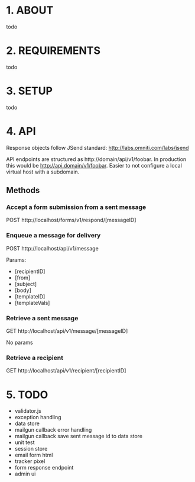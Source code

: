 # 1. ABOUT

todo

# 2. REQUIREMENTS

todo

# 3. SETUP

todo

# 4. API

Response objects follow JSend standard: http://labs.omniti.com/labs/jsend

API endpoints are structured as http://domain/api/v1/foobar. In production this would be http://api.domain/v1/foobar. Easier to not configure a local virtual host with a subdomain.

## Methods

### Accept a form submission from a sent message

POST http://localhost/forms/v1/respond/[messageID]

### Enqueue a message for delivery

POST http://localhost/api/v1/message

Params:
* [recipientID]
* [from]
* [subject]
* [body]
* [templateID]
* [templateVals]

### Retrieve a sent message

GET http://localhost/api/v1/message/[messageID]

No params

### Retrieve a recipient

GET http://localhost/api/v1/recipient/[recipientID]

# 5. TODO

- validator.js
- exception handling
- data store
- mailgun callback error handling
- mailgun callback save sent message id to data store
- unit test
- session store
- email form html
- tracker pixel
- form response endpoint
- admin ui
